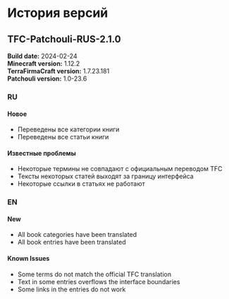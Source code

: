 # История версий

## TFC-Patchouli-RUS-2.1.0

**Build date:** 2024-02-24<br/>
**Minecraft version:** 1.12.2<br/>
**TerraFirmaCraft version:** 1.7.23.181<br/>
**Patchouli version:** 1.0-23.6

### RU

#### Новое

- Переведены все категории книги
- Переведены все статьи книги

#### Известные проблемы

- Некоторые термины не совпадают с официальным переводом TFC
- Тексты некоторых статей выходят за границу интерфейса
- Некоторые ссылки в статьях не работают

### EN

#### New

- All book categories have been translated
- All book entries have been translated

#### Known Issues

- Some terms do not match the official TFC translation
- Text in some entries overflows the interface boundaries
- Some links in the entries do not work
